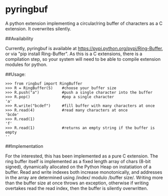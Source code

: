 # pyringbuf
A python extension implementing a circular/ring buffer of characters as a C extension. It overwrites silently.

##Availability

Currently, pyringbuf is available at https://pypi.python.org/pypi/Ring-Buffer,
or via "pip install Ring-Buffer". As this is a C extensions, there is a
compilation step, so your system will need to be able to compile extension
modules for python.

##Usage:

    >>> from ringbuf import RingBuffer
    >>> R = RingBuffer(5)    #choose your buffer size
    >>> R.push("a")          #push a single character into the buffer
    >>> R.pop()              #pop a single character
    'a'
    >>> R.write("bcdef")     #fill buffer with many characters at once
    >>> R.read(4)            #read many characters at once
    'bcde'
    >>> R.read(1)
    'f'
    >>> R.read(1)            #returns an empty string if the buffer is empty 
    ''

##Implementation

For the interested, this has been implemented as a pure C extension. The ring
buffer itself is implemented as a fixed length array of chars (8-bit signed),
dynamically allocated on the Python Heap on instatiation of a buffer. Read and
write indexes both increase monotonically, and addresses in the array are
determined using /index/ modulo /buffer size/. Writing more than the buffer
size at once throws an exception, otherwise if writing overtakes read the read
index, then the buffer is silently overwritten.
